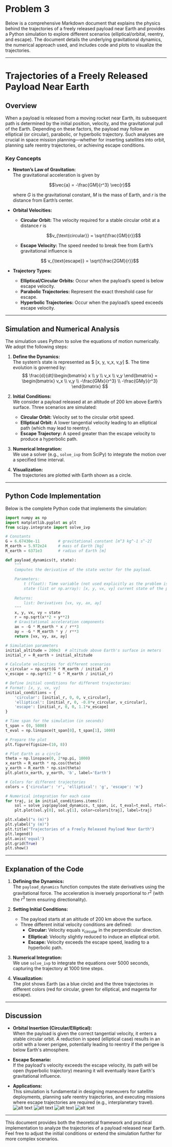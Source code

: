 # Problem 3
Below is a comprehensive Markdown document that explains the physics behind the trajectories of a freely released payload near Earth and provides a Python simulation to explore different scenarios (elliptical/orbital, reentry, and escape). The document details the underlying gravitational dynamics, the numerical approach used, and includes code and plots to visualize the trajectories.

---

# Trajectories of a Freely Released Payload Near Earth

## Overview

When a payload is released from a moving rocket near Earth, its subsequent path is determined by the initial position, velocity, and the gravitational pull of the Earth. Depending on these factors, the payload may follow an elliptical (or circular), parabolic, or hyperbolic trajectory. Such analyses are crucial in space mission planning—whether for inserting satellites into orbit, planning safe reentry trajectories, or achieving escape conditions.

### Key Concepts

- **Newton’s Law of Gravitation:**  
  The gravitational acceleration is given by  

    $$\vec{a} = -\frac{GM}{r^3} \vec{r}$$
  
  where $G$ is the gravitational constant, $M$ is the mass of Earth, and $r$ is the distance from Earth’s center.

- **Orbital Velocities:**  
  - **Circular Orbit:** The velocity required for a stable circular orbit at a distance $r$ is  
    
    $$v_{\text{circular}} = \sqrt{\frac{GM}{r}}$$
    
  - **Escape Velocity:** The speed needed to break free from Earth’s gravitational influence is  
    
   $$ v_{\text{escape}} = \sqrt{\frac{2GM}{r}}$$
    

- **Trajectory Types:**
  - **Elliptical/Circular Orbits:** Occur when the payload’s speed is below escape velocity.
  - **Parabolic Trajectories:** Represent the exact threshold case for escape.
  - **Hyperbolic Trajectories:** Occur when the payload’s speed exceeds escape velocity.

---

## Simulation and Numerical Analysis

The simulation uses Python to solve the equations of motion numerically. We adopt the following steps:

1. **Define the Dynamics:**  
   The system’s state is represented as $ [x, y, v_x, v_y] $. The time evolution is governed by:
   $$ \frac{d}{dt}\begin{bmatrix} x \\ y \\ v_x \\ v_y \end{bmatrix} = \begin{bmatrix} v_x \\ v_y \\ -\frac{GMx}{r^3} \\ -\frac{GMy}{r^3} \end{bmatrix} $$
   
   

2. **Initial Conditions:**  
   We consider a payload released at an altitude of 200 km above Earth’s surface. Three scenarios are simulated:
   - **Circular Orbit:** Velocity set to the circular orbit speed.
   - **Elliptical Orbit:** A lower tangential velocity leading to an elliptical path (which may lead to reentry).
   - **Escape Trajectory:** A speed greater than the escape velocity to produce a hyperbolic path.

3. **Numerical Integration:**  
   We use a solver (e.g., `solve_ivp` from SciPy) to integrate the motion over a specified time interval.

4. **Visualization:**  
   The trajectories are plotted with Earth shown as a circle.

---

## Python Code Implementation

Below is the complete Python code that implements the simulation:

```python
import numpy as np
import matplotlib.pyplot as plt
from scipy.integrate import solve_ivp

# Constants
G = 6.67430e-11        # gravitational constant [m^3 kg^-1 s^-2]
M_earth = 5.972e24     # mass of Earth [kg]
R_earth = 6371e3       # radius of Earth [m]

def payload_dynamics(t, state):
    """
    Computes the derivative of the state vector for the payload.
    
    Parameters:
        t (float): Time variable (not used explicitly as the problem is time-invariant).
        state (list or np.array): [x, y, vx, vy] current state of the payload.
    
    Returns:
        list: Derivatives [vx, vy, ax, ay]
    """
    x, y, vx, vy = state
    r = np.sqrt(x**2 + y**2)
    # Gravitational acceleration components
    ax = -G * M_earth * x / r**3
    ay = -G * M_earth * y / r**3
    return [vx, vy, ax, ay]

# Simulation parameters
initial_altitude = 200e3  # altitude above Earth's surface in meters
initial_r = R_earth + initial_altitude

# Calculate velocities for different scenarios
v_circular = np.sqrt(G * M_earth / initial_r)
v_escape = np.sqrt(2 * G * M_earth / initial_r)

# Define initial conditions for different trajectories:
# Format: [x, y, vx, vy]
initial_conditions = {
    'circular': [initial_r, 0, 0, v_circular],
    'elliptical': [initial_r, 0, -0.8*v_circular, v_circular],
    'escape': [initial_r, 0, 0, 1.1*v_escape]
}

# Time span for the simulation (in seconds)
t_span = (0, 5000)
t_eval = np.linspace(t_span[0], t_span[1], 1000)

# Prepare the plot
plt.figure(figsize=(10, 8))

# Plot Earth as a circle
theta = np.linspace(0, 2*np.pi, 1000)
x_earth = R_earth * np.cos(theta)
y_earth = R_earth * np.sin(theta)
plt.plot(x_earth, y_earth, 'b', label='Earth')

# Colors for different trajectories
colors = {'circular': 'r', 'elliptical': 'g', 'escape': 'm'}

# Numerical integration for each case
for traj, ic in initial_conditions.items():
    sol = solve_ivp(payload_dynamics, t_span, ic, t_eval=t_eval, rtol=1e-8)
    plt.plot(sol.y[0], sol.y[1], color=colors[traj], label=traj)

plt.xlabel("x (m)")
plt.ylabel("y (m)")
plt.title("Trajectories of a Freely Released Payload Near Earth")
plt.legend()
plt.axis('equal')
plt.grid(True)
plt.show()
```

---

## Explanation of the Code

1. **Defining the Dynamics:**  
   The `payload_dynamics` function computes the state derivatives using the gravitational force. The acceleration is inversely proportional to $r^2$ (with the $r^3$ term ensuring directionality).

2. **Setting Initial Conditions:**  
   - The payload starts at an altitude of 200 km above the surface.
   - Three different initial velocity conditions are defined:
     - **Circular:** Velocity equals $v_{\text{circular}}$ in the perpendicular direction.
     - **Elliptical:** Velocity slightly reduced to induce an elliptical orbit.
     - **Escape:** Velocity exceeds the escape speed, leading to a hyperbolic path.

3. **Numerical Integration:**  
   We use `solve_ivp` to integrate the equations over 5000 seconds, capturing the trajectory at 1000 time steps.

4. **Visualization:**  
   The plot shows Earth (as a blue circle) and the three trajectories in different colors (red for circular, green for elliptical, and magenta for escape).

---

## Discussion

- **Orbital Insertion (Circular/Elliptical):**  
  When the payload is given the correct tangential velocity, it enters a stable circular orbit. A reduction in speed (elliptical case) results in an orbit with a lower perigee, potentially leading to reentry if the perigee is below Earth's atmosphere.

- **Escape Scenario:**  
  If the payload's velocity exceeds the escape velocity, its path will be open (hyperbolic trajectory) meaning it will eventually leave Earth's gravitational influence.

- **Applications:**  
  This simulation is fundamental in designing maneuvers for satellite deployments, planning safe reentry trajectories, and executing missions where escape trajectories are required (e.g., interplanetary travel).
![alt text](image-2.png)
![alt text](image-3.png)
![alt text](image-4.png)
![alt text](image-5.png)
---

This document provides both the theoretical framework and practical implementation to analyze the trajectories of a payload released near Earth. Feel free to adjust the initial conditions or extend the simulation further for more complex scenarios.

